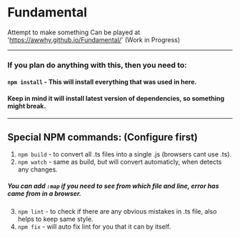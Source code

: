 # Fundamental
Attempt to make something
Can be played at 'https://awwhy.github.io/Fundamental/'
(Work in Progress)

---
### If you plan do anything with this, then you need to:
#### `npm install` - This will install everything that was used in here.
#### Keep in mind it will install latest version of dependencies, so something might break.
---

## Special NPM commands: (Configure first)
1. `npm build` - to convert all .ts files into a single .js (browsers cant use .ts).
2. `npm watch` - same as build, but will convert automaticly, when detects any changes.
##### You can add `:map` if you need to see from which file and line, error has came from in a browser.
3. `npm lint` - to check if there are any obvious mistakes in .ts file, also helps to keep same style.
4. `npm fix` - will auto fix lint for you that it can by itself.
